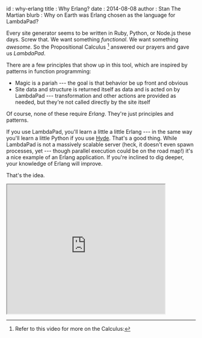id     : why-erlang
title  : Why Erlang?
date   : 2014-08-08
author : Stan The Martian
blurb  : Why on Earth was Erlang chosen as the language for LambdaPad?

Every site generator seems to be written in Ruby, Python, or Node.js these
days. Screw that. We want something *functional*. We want something
*awesome*. So the Propositional Calculus [^calculus] answered our prayers and gave us
*LambdaPad*.

There are a few principles that show up in this tool, which are inspired by
patterns in function programming:

- Magic is a pariah --- the goal is that behavior be up front and obvious
- Site data and structure is returned itself as data and is acted on by
  LambdaPad --- transformation and other actions are provided as needed, but
  they're not called directly by the site itself

Of course, none of these require *Erlang*. They're just principles and
patterns.

If you use LambdaPad, you'll learn a little a little Erlang --- in the same way
you'll learn a little Python if you use [Hyde](http://hyde.github.io). That's a
good thing. While LambdaPad is not a massively scalable server (heck, it
doesn't even spawn processes, yet --- though parallel execution could be on the
road map!) it's a nice example of an Erlang application. If you're inclined to
dig deeper, your knowledge of Erlang will improve.

That's the idea.

[^calculus]: Refer to this video for more on the Calculus:
 <p><iframe width="420" height="345"
 src="https://www.youtube.com/embed/zY-IueSMAPc">
 </iframe></p>
